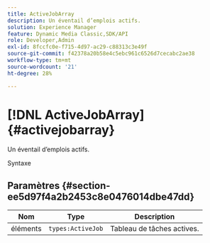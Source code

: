 ```yaml
---
title: ActiveJobArray
description: Un éventail d’emplois actifs.
solution: Experience Manager
feature: Dynamic Media Classic,SDK/API
role: Developer,Admin
exl-id: 8fccfc0e-f715-4d97-ac29-c88313c3e49f
source-git-commit: f42378a20b58e4c5ebc961c6526d7cecabc2ae38
workflow-type: tm+mt
source-wordcount: '21'
ht-degree: 28%

---
```


# [!DNL ActiveJobArray]{#activejobarray}

Un éventail d’emplois actifs.

Syntaxe

## Paramètres {#section-ee5d97f4a2b2453c8e0476014dbe47dd}

| Nom | Type | Description |
|---|---|---|
| éléments | `types:ActiveJob` | Tableau de tâches actives. |

